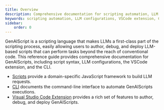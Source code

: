```yaml
---
title: Overview
description: Comprehensive documentation for scripting automation, LLM configurations, and developer tools including a VSCode extension and CLI for codebase AI transformations.
keywords: scripting automation, LLM configurations, VSCode extension, CLI, codebase AI
sidebar:
    order: 0
---
```


GenAIScript is a scripting language that makes LLMs a first-class part of the scripting process, easily allowing users to author, debug, and deploy LLM-based scripts that can perform tasks beyond the reach of conventional code. This reference guide provides comprehensive documentation for GenAIScripts, including script syntax, LLM configurations, the VSCode extension, and the CLI.

- [Scripts](/genaiscript/reference/scripts) provide a domain-specific JavaScript framework to build LLM requests.
- [CLI](/genaiscript/reference/cli) documents the command-line interface to automate GenAIScripts executions.
- [Visual Studio Code Extension](/genaiscript/reference/vscode) provides a rich set of features to author, debug, and deploy GenAIScripts.
